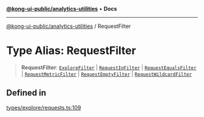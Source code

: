 [**@kong-ui-public/analytics-utilities**](../README.md) • **Docs**

***

[@kong-ui-public/analytics-utilities](../README.md) / RequestFilter

# Type Alias: RequestFilter

> **RequestFilter**: [`ExploreFilter`](../interfaces/ExploreFilter.md) \| [`RequestInFilter`](../interfaces/RequestInFilter.md) \| [`RequestEqualsFilter`](../interfaces/RequestEqualsFilter.md) \| [`RequestMetricFilter`](../interfaces/RequestMetricFilter.md) \| [`RequestEmptyFilter`](../interfaces/RequestEmptyFilter.md) \| [`RequestWildcardFilter`](../interfaces/RequestWildcardFilter.md)

## Defined in

[types/explore/requests.ts:109](https://github.com/Kong/public-ui-components/blob/main/packages/analytics/analytics-utilities/src/types/explore/requests.ts#L109)
